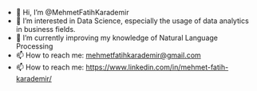 - 👋 Hi, I’m @MehmetFatihKarademir
- 👀 I’m interested in Data Science, especially the usage of data analytics in business fields. 
- 🌱 I’m currently improving my knowledge of Natural Language Processing
- 📫 How to reach me: mehmetfatihkarademir@gmail.com
- 📫 How to reach me: https://www.linkedin.com/in/mehmet-fatih-karademir/
<!---
MehmetFatihKarademir/MehmetFatihKarademir is a ✨ special ✨ repository because its `README.md` (this file) appears on your GitHub profile.
You can click the Preview link to take a look at your changes.
--->
